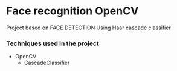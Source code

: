 # Face recognition OpenCV



Project based on FACE DETECTION Using Haar cascade classifier
### Techniques used in the project
+ OpenCV
    + CascadeClassifier
